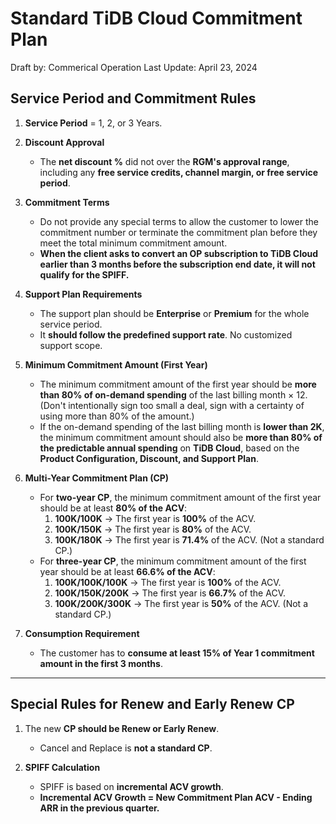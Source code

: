 # Standard TiDB Cloud Commitment Plan

Draft by: Commerical Operation
Last Update: April 23, 2024

## Service Period and Commitment Rules

1. **Service Period** = 1, 2, or 3 Years.

2. **Discount Approval**  
   - The **net discount %** did not over the **RGM's approval range**, including any **free service credits, channel margin, or free service period**.

3. **Commitment Terms**  
   - Do not provide any special terms to allow the customer to lower the commitment number or terminate the commitment plan before they meet the total minimum commitment amount.
   - **When the client asks to convert an OP subscription to TiDB Cloud earlier than 3 months before the subscription end date, it will not qualify for the SPIFF.**

4. **Support Plan Requirements**  
   - The support plan should be **Enterprise** or **Premium** for the whole service period.
   - It **should follow the predefined support rate**. No customized support scope.

5. **Minimum Commitment Amount (First Year)**
   - The minimum commitment amount of the first year should be **more than 80% of on-demand spending** of the last billing month × 12. (Don't intentionally sign too small a deal, sign with a certainty of using more than 80% of the amount.)
   - If the on-demand spending of the last billing month is **lower than 2K**, the minimum commitment amount should also be **more than 80% of the predictable annual spending** on **TiDB Cloud**, based on the **Product Configuration, Discount, and Support Plan**.

6. **Multi-Year Commitment Plan (CP)**
   - For **two-year CP**, the minimum commitment amount of the first year should be at least **80% of the ACV**:
     1. **100K/100K** → The first year is **100%** of the ACV.
     2. **100K/150K** → The first year is **80%** of the ACV.
     3. **100K/180K** → The first year is **71.4%** of the ACV. (Not a standard CP.)
   - For **three-year CP**, the minimum commitment amount of the first year should be at least **66.6% of the ACV**:
     1. **100K/100K/100K** → The first year is **100%** of the ACV.
     2. **100K/150K/200K** → The first year is **66.7%** of the ACV.
     3. **100K/200K/300K** → The first year is **50%** of the ACV. (Not a standard CP.)

7. **Consumption Requirement**  
   - The customer has to **consume at least 15% of Year 1 commitment amount in the first 3 months**.

---

## Special Rules for Renew and Early Renew CP

1. The new **CP should be Renew or Early Renew**.  
   - Cancel and Replace is **not a standard CP**.

2. **SPIFF Calculation**  
   - SPIFF is based on **incremental ACV growth**.  
   - **Incremental ACV Growth = New Commitment Plan ACV - Ending ARR in the previous quarter.**